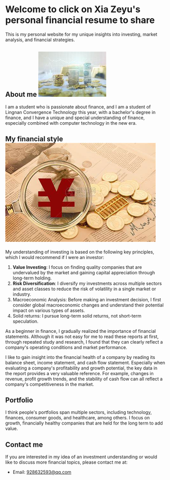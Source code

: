 # Welcome to click on Xia Zeyu's personal financial resume to share

This is my personal website for my unique insights into investing, market analysis, and financial strategies.

## About me    ![金币](https://github.com/928632593/928632593./blob/main/OIP%20(1).jpg?raw=true)
I am a student who is passionate about finance, and I am a student of Lingnan Convergence Technology this year, with a bachelor's degree in finance, and I have a unique and special understanding of finance, especially combined with computer technology in the new era.
## My financial style       ![金融](https://github.com/928632593/928632593./blob/main/OIP.jpg?raw=true)   
My understanding of investing is based on the following key principles, which I would recommend if I were an investor:

1. **Value Investing**: I focus on finding quality companies that are undervalued by the market and gaining capital appreciation through long-term holding.
2. **Risk Diversification**: I diversify my investments across multiple sectors and asset classes to reduce the risk of volatility in a single market or industry.
3. Macroeconomic Analysis: Before making an investment decision, I first consider global macroeconomic changes and understand their potential impact on various types of assets.
4. Solid returns: I pursue long-term solid returns, not short-term speculation.

As a beginner in finance, I gradually realized the importance of financial statements. Although it was not easy for me to read these reports at first, through repeated study and research, I found that they can clearly reflect a company's operating conditions and market performance.

I like to gain insight into the financial health of a company by reading its balance sheet, income statement, and cash flow statement. Especially when evaluating a company's profitability and growth potential, the key data in the report provides a very valuable reference. For example, changes in revenue, profit growth trends, and the stability of cash flow can all reflect a company's competitiveness in the market.

## Portfolio
I think people's portfolios span multiple sectors, including technology, finances, consumer goods, and healthcare, among others. I focus on growth, financially healthy companies that are held for the long term to add value.

## Contact me
If you are interested in my idea of an investment understanding or would like to discuss more financial topics, please contact me at:
- Email: 928632593@qq.com
